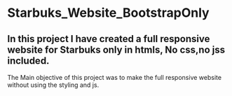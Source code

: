 # Starbuks_Website_BootstrapOnly
In this project I have created a full responsive website for Starbuks only in htmls, No css,no jss included. 
------------------------------------------------------------------------------------------------------------

The Main objective of this project was to make the full responsive website without using the styling and js.

